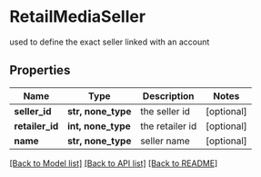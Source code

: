 # RetailMediaSeller

used to define the exact seller linked with an account

## Properties
Name | Type | Description | Notes
------------ | ------------- | ------------- | -------------
**seller_id** | **str, none_type** | the seller id | [optional] 
**retailer_id** | **int, none_type** | the retailer id | [optional] 
**name** | **str, none_type** | seller name | [optional] 

[[Back to Model list]](../README.md#documentation-for-models) [[Back to API list]](../README.md#documentation-for-api-endpoints) [[Back to README]](../README.md)


